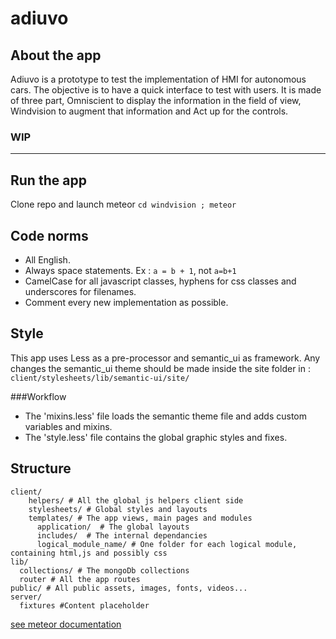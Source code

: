 # adiuvo

## About the app

Adiuvo is a prototype to test the implementation of HMI for autonomous cars. The objective is to have a quick interface to test with users.
It is made of three part, Omniscient to display the information in the field of view, Windvision to augment that information and Act up for the controls.
### WIP

***

## Run the app

Clone repo and launch meteor
`cd windvision ; meteor`

## Code norms
- All English.
- Always space statements. Ex : `a = b + 1`, not `a=b+1`
- CamelCase for all javascript classes, hyphens for css classes and underscores for filenames.
- Comment every new implementation as possible.

## Style
This app uses Less as a pre-processor and semantic_ui as framework.
Any changes the semantic_ui theme should be made inside the site folder in : `client/stylesheets/lib/semantic-ui/site/`

###Workflow
- The 'mixins.less' file loads the semantic theme file and adds custom variables and mixins.
- The 'style.less' file contains the global graphic styles and fixes.

## Structure

	client/
	    helpers/ # All the global js helpers client side
	    stylesheets/ # Global styles and layouts
	    templates/ # The app views, main pages and modules
          application/  # The global layouts
          includes/  # The internal dependancies
          logical_module_name/ # One folder for each logical module, containing html,js and possibly css
	lib/
      collections/ # The mongoDb collections
      router # All the app routes
	public/ # All public assets, images, fonts, videos...
	server/  
      fixtures #Content placeholder

[see meteor documentation](http://docs.meteor.com/#/full/structuringyourapp)
